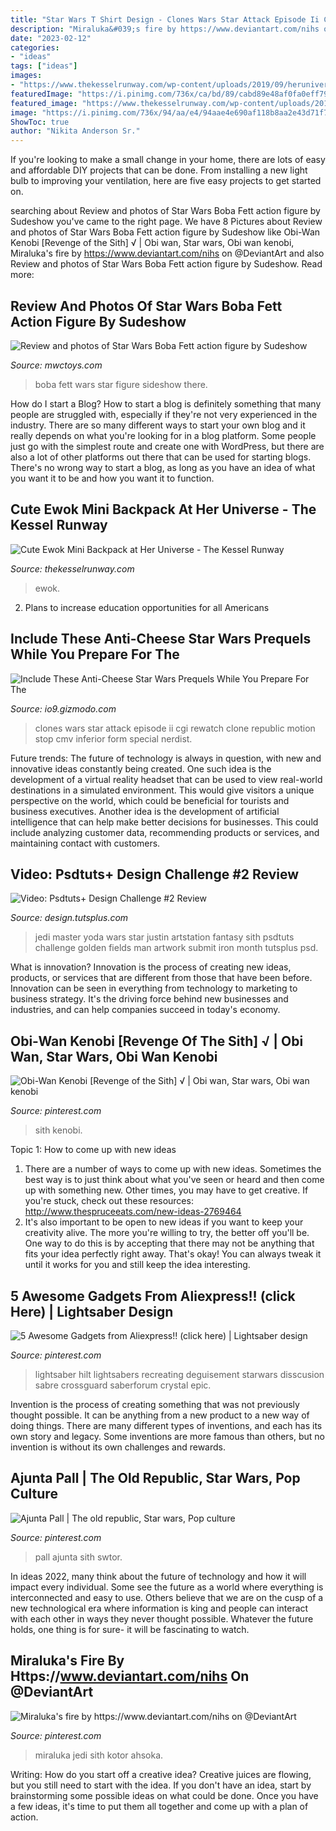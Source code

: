 ```yaml
---
title: "Star Wars T Shirt Design - Clones Wars Star Attack Episode Ii Cgi Rewatch Clone Republic Motion Stop Cmv Inferior Form Special Nerdist"
description: "Miraluka&#039;s fire by https://www.deviantart.com/nihs on @deviantart"
date: "2023-02-12"
categories:
- "ideas"
tags: ["ideas"]
images:
- "https://www.thekesselrunway.com/wp-content/uploads/2019/09/heruniverse_ewokminibackpakck2.jpg"
featuredImage: "https://i.pinimg.com/736x/ca/bd/89/cabd89e48af0fa0eff79f4b50110b01b.jpg"
featured_image: "https://www.thekesselrunway.com/wp-content/uploads/2019/09/heruniverse_ewokminibackpakck2.jpg"
image: "https://i.pinimg.com/736x/94/aa/e4/94aae4e690af118b8aa2e43d71f7b470--father-star-wars.jpg"
ShowToc: true
author: "Nikita Anderson Sr."
---
```



If you're looking to make a small change in your home, there are lots of easy and affordable DIY projects that can be done. From installing a new light bulb to improving your ventilation, here are five easy projects to get started on.

	

		
searching about Review and photos of Star Wars Boba Fett action figure by Sudeshow you've came to the right page. We have 8 Pictures about Review and photos of Star Wars Boba Fett action figure by Sudeshow like Obi-Wan Kenobi [Revenge of the Sith] √ | Obi wan, Star wars, Obi wan kenobi, Miraluka&#039;s fire by https://www.deviantart.com/nihs on @DeviantArt and also Review and photos of Star Wars Boba Fett action figure by Sudeshow. Read more:
		
    
## Review And Photos Of Star Wars Boba Fett Action Figure By Sudeshow

<img loading=lazy src="http://www.mwctoys.com/images/review_ssfett_8.jpg" onerror="this.onerror=null;this.src='https://tse4.mm.bing.net/th?id=OIP.-C6KXw25TTiocyZxmD-0kgHaLJ&amp;pid=15.1';" alt="Review and photos of Star Wars Boba Fett action figure by Sudeshow">

_Source: mwctoys.com_

>boba fett wars star figure sideshow there. 

	

How do I start a Blog?
How to start a blog is definitely something that many people are struggled with, especially if they're not very experienced in the industry. There are so many different ways to start your own blog and it really depends on what you're looking for in a blog platform. Some people just go with the simplest route and create one with WordPress, but there are also a lot of other platforms out there that can be used for starting blogs. There's no wrong way to start a blog, as long as you have an idea of what you want it to be and how you want it to function.

    
## Cute Ewok Mini Backpack At Her Universe - The Kessel Runway

<img loading=lazy src="https://www.thekesselrunway.com/wp-content/uploads/2019/09/heruniverse_ewokminibackpakck2.jpg" onerror="this.onerror=null;this.src='https://tse4.mm.bing.net/th?id=OIP.5OEjfgddAdx9WsLF1_tgawHaJ_&amp;pid=15.1';" alt="Cute Ewok Mini Backpack at Her Universe - The Kessel Runway">

_Source: thekesselrunway.com_

>ewok. 

	

2. Plans to increase education opportunities for all Americans 

    
## Include These Anti-Cheese Star Wars Prequels While You Prepare For The

<img loading=lazy src="https://i.kinja-img.com/gawker-media/image/upload/s--mveJySLv--/c_fill,fl_progressive,g_center,h_900,q_80,w_1600/s3qlhryrdnoukjhlqlhq.png" onerror="this.onerror=null;this.src='https://tse1.mm.bing.net/th?id=OIP.3-UpzYeRxfZ6bDvwaC6LNQHaEK&amp;pid=15.1';" alt="Include These Anti-Cheese Star Wars Prequels While You Prepare For The">

_Source: io9.gizmodo.com_

>clones wars star attack episode ii cgi rewatch clone republic motion stop cmv inferior form special nerdist. 

	

Future trends:
The future of technology is always in question, with new and innovative ideas constantly being created. One such idea is the development of a virtual reality headset that can be used to view real-world destinations in a simulated environment. This would give visitors a unique perspective on the world, which could be beneficial for tourists and business executives. Another idea is the development of artificial intelligence that can help make better decisions for businesses. This could include analyzing customer data, recommending products or services, and maintaining contact with customers.

    
## Video: Psdtuts+ Design Challenge #2 Review

<img loading=lazy src="https://cdn.tutsplus.com/psd/uploads/2013/04/4JustinFields_Yoda.jpg" onerror="this.onerror=null;this.src='https://tse1.mm.bing.net/th?id=OIP.4un0pmoKwbHG_lnQAcKUyQHaKO&amp;pid=15.1';" alt="Video: Psdtuts+ Design Challenge #2 Review">

_Source: design.tutsplus.com_

>jedi master yoda wars star justin artstation fantasy sith psdtuts challenge golden fields man artwork submit iron month tutsplus psd. 

	

What is innovation?
Innovation is the process of creating new ideas, products, or services that are different from those that have been before. Innovation can be seen in everything from technology to marketing to business strategy. It's the driving force behind new businesses and industries, and can help companies succeed in today's economy.

    
## Obi-Wan Kenobi [Revenge Of The Sith] √ | Obi Wan, Star Wars, Obi Wan Kenobi

<img loading=lazy src="https://i.pinimg.com/736x/ca/bd/89/cabd89e48af0fa0eff79f4b50110b01b.jpg" onerror="this.onerror=null;this.src='https://tse4.mm.bing.net/th?id=OIP.MFymLPKZthbZwiQyILc87AHaNz&amp;pid=15.1';" alt="Obi-Wan Kenobi [Revenge of the Sith] √ | Obi wan, Star wars, Obi wan kenobi">

_Source: pinterest.com_

>sith kenobi. 

	

Topic 1: How to come up with new ideas
1. There are a number of ways to come up with new ideas. Sometimes the best way is to just think about what you've seen or heard and then come up with something new. Other times, you may have to get creative. If you're stuck, check out these resources: http://www.thespruceeats.com/new-ideas-2769464
2. It's also important to be open to new ideas if you want to keep your creativity alive. The more you're willing to try, the better off you'll be. One way to do this is by accepting that there may not be anything that fits your idea perfectly right away. That's okay! You can always tweak it until it works for you and still keep the idea interesting.


    
## 5 Awesome Gadgets From Aliexpress!! (click Here) | Lightsaber Design

<img loading=lazy src="https://i.pinimg.com/736x/7b/33/d0/7b33d00959727545ed72724a8679487c.jpg" onerror="this.onerror=null;this.src='https://tse4.mm.bing.net/th?id=OIP.8D9qCCx0Wn_yk9R3U86HhwHaNK&amp;pid=15.1';" alt="5 Awesome Gadgets from Aliexpress!! (click here) | Lightsaber design">

_Source: pinterest.com_

>lightsaber hilt lightsabers recreating deguisement starwars disscusion sabre crossguard saberforum crystal epic. 

	

Invention is the process of creating something that was not previously thought possible. It can be anything from a new product to a new way of doing things. There are many different types of inventions, and each has its own story and legacy. Some inventions are more famous than others, but no invention is without its own challenges and rewards.

    
## Ajunta Pall | The Old Republic, Star Wars, Pop Culture

<img loading=lazy src="https://i.pinimg.com/736x/94/aa/e4/94aae4e690af118b8aa2e43d71f7b470--father-star-wars.jpg" onerror="this.onerror=null;this.src='https://tse4.mm.bing.net/th?id=OIP.XpgXbtR77aavb75AKKld2QHaJ4&amp;pid=15.1';" alt="Ajunta Pall | The old republic, Star wars, Pop culture">

_Source: pinterest.com_

>pall ajunta sith swtor. 

	

In ideas 2022, many think about the future of technology and how it will impact every individual. Some see the future as a world where everything is interconnected and easy to use. Others believe that we are on the cusp of a new technological era where information is king and people can interact with each other in ways they never thought possible. Whatever the future holds, one thing is for sure- it will be fascinating to watch.

    
## Miraluka&#039;s Fire By Https://www.deviantart.com/nihs On @DeviantArt

<img loading=lazy src="https://i.pinimg.com/736x/92/10/e6/9210e6e08951bc225e8fe0d1ffe03e6d.jpg" onerror="this.onerror=null;this.src='https://tse1.mm.bing.net/th?id=OIP.qKdsFCUpuhBwYQyDuUCTTgHaKg&amp;pid=15.1';" alt="Miraluka&#039;s fire by https://www.deviantart.com/nihs on @DeviantArt">

_Source: pinterest.com_

>miraluka jedi sith kotor ahsoka. 

	

Writing: How do you start off a creative idea?
Creative juices are flowing, but you still need to start with the idea.  If you don't have an idea, start by brainstorming some possible ideas on what could be done. Once you have a few ideas, it's time to put them all together and come up with a plan of action.

